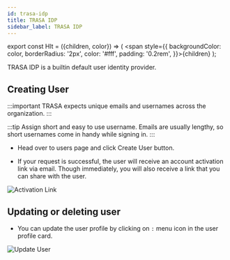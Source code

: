 ```yaml
---
id: trasa-idp
title: TRASA IDP
sidebar_label: TRASA IDP
---
```


export const Hlt = ({children, color}) => ( <span style={{
      backgroundColor: color,
      borderRadius: '2px',
      color: '#fff',
      padding: '0.2rem',
    }}>{children}</span> );

TRASA IDP is a builtin default user identity provider.

## Creating User

:::important
TRASA expects unique emails and usernames across the organization.
:::

:::tip
Assign short and easy to use username. Emails are usually lengthy, so short usernames come in handy while signing in.
:::

+ Head over to users page and click <Hlt  color="#1877F2">Create User</Hlt> button.

<!-- ![Create User](/img/docs/users/trasa/create-user.png 'Create User') -->

+ If your request is successful, the user will receive an account activation link via email. Though immediately, you will also receive a link that you can share with the user.

![Activation Link](/img/docs/users/trasa/verification-link.png 'Activation Link')



## Updating or deleting user

+ You can update the user profile by clicking on `:` menu icon in the user profile card.

![Update User](/img/docs/users/trasa/update-user.png 'Update User')

